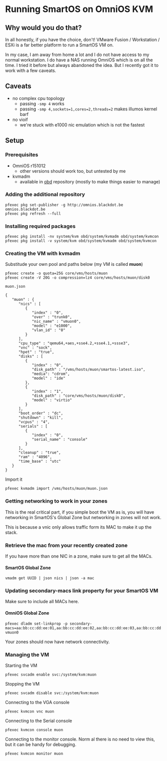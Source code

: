 # Running SmartOS on OmniOS KVM

<!-- markdownlint-disable no-trailing-punctuation -->
## Why would you do that?
<!-- markdownlint-enable no-trailing-punctuation -->

In all honestly, if you have the choice, don't! VMware Fusion /
Workstation / ESXi is a far better platform to run a SmartOS VM on.

In my case, I am away from home a lot and I do not have access to my
normal workstation. I do have a NAS running OmniOS which is on all the
time. I tried it before but always abandoned the idea. But I recently
got it to work with a few caveats.

## Caveats

- no complex cpu topology
  - passing `-smp 4` works
  - passing `-smp 4,sockets=1,cores=2,threads=2` makes illumos kernel barf
- no vioif
  - we're stuck with e1000 nic emulation which is not the fastest

## Setup

### Prerequisites

- OmniOS r151012
  - other versions should work too, but untested by me
- kvmadm
  - available in [obd](http://omnios.blackdot.be/en/index.shtml)
    repository (mostly to make things easier to manage)

### Adding the additional repository

    pfexec pkg set-publisher -g http://omnios.blackdot.be omnios.blackdot.be
    pfexec pkg refresh --full

### Installing required packages

    pfexec pkg install -nv system/kvm obd/system/kvmadm obd/system/kvmcon
    pfexec pkg install -v system/kvm obd/system/kvmadm obd/system/kvmcon

### Creating the VM with kvmadm

Substitude your own pool and paths below (my VM is called **muon**)

    pfexec create -o quota=25G core/vms/hosts/muon
    pfexec create -V 20G -o compression=lz4 core/vms/hosts/muon/disk0

`muon.json`

    {
       "muon" : {
          "nics" : [
             {
                "index" : "0",
                "over" : "trunk0",
                "nic_name" : "vmuon0",
                "model" : "e1000",
                "vlan_id" : "0"
             }
          ],
          "cpu_type" : "qemu64,+aes,+sse4.2,+sse4.1,+ssse3",
          "vnc" : "sock",
          "hpet" : "true",
          "disks" : [
             {
                "index" : "0",
                "disk_path" : "/vms/hosts/muon/smartos-latest.iso",
                "media": "cdrom",
                "model" : "ide"
             },
             {
                "index" : "1",
                "disk_path" : "core/vms/hosts/muon/disk0",
                "model" : "virtio"
             }
          ],
          "boot_order" : "dc",
          "shutdown" : "kill",
          "vcpus" : "4",
          "serials" : [
             {
                "index" : "0",
                "serial_name" : "console"
             }
          ],
          "cleanup" : "true",
          "ram" : "4096",
          "time_base" : "utc"
       }
    }

Import it

    pfexec kvmadm import /vms/hosts/muon/muon.json

### Getting networking to work in your zones

This is the real critical part, if you simple boot the VM as is, you
will have networking in SmartOS's Global Zone but networking in zones will
not work.

This is because a vnic only allows traffic form its MAC to make it up
the stack.

### Retrieve the mac from your recently created zone

If you have more than one NIC in a zone, make sure to get all the MACs.

#### SmartOS Global Zone

    vmadm get UUID | json nics | json -a mac

### Updating secondary-macs link property for your SmartOS VM

Make sure to include all MACs here.

#### OmniOS Global Zone

<!-- markdownlint-disable line-length -->

    pfexec dladm set-linkprop -p secondary-macs=aa:bb:cc:dd:ee:01,aa:bb:cc:dd:ee:02,aa:bb:cc:dd:ee:03,aa:bb:cc:dd:ee:04 vmuon0

<!-- markdownlint-enable line-length -->

Your zones should now have network connectivity.

### Managing the VM

Starting the VM

    pfexec svcadm enable svc:/system/kvm:muon

Stopping the VM

    pfexec svcadm disable svc:/system/kvm:muon

Connecting to the VGA console

    pfexec kvmcon vnc muon

Connecting to the Serial console

    pfexec kvmcon console muon

Connecting to the monitor console. Norm al there is no need to view this,
but it can be handy for debugging.

    pfexec kvmcon monitor muon
